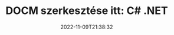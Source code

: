 ---
############################# Static ############################
layout: "auto-gen-editor"
date: 2022-11-09T21:38:32
draft: false
otherformats: doc docx dotx xls xlsx xlsm ppt pptx pptm mobi epub html mhtml txt xml csv pdf xps msg eml

############################# Head ############################
head_title: "DOCM szerkesztő – DOCM szerkesztése a C# .NET alkalmazásban"
head_description: "Hogyan szerkeszthető a(z) DOCM a(z) C# .NET alkalmazásban néhány sornyi kóddal? Használja a GroupDocs dokumentumfeldolgozó API-it több mint 30 fájlformátum szerkesztéséhez, frissítéséhez és mentéséhez."

############################# Header ############################
title: "DOCM szerkesztése itt: C# .NET"
description: "Hatékony és robusztus DOCM szerkesztés a szerveroldali GroupDocs.Editor segítségével a C# .NET API-khoz, olyan szoftverek használata nélkül, mint a Microsoft vagy az Open Office."
bg_image: "https://cms.admin.containerize.com/templates/aspose/App_Themes/V3/images/bg/header1.png"
bg_overlay: false
button:
    enable: true
    icon: "fas fa-arrow-down"
    label: "Ingyenes próbaverzió letöltése"
    link: "https://downloads.groupdocs.com/editor/net"

############################# SubMenu ############################
submenu:
    enable: true

    left:
        img_alt: "GroupDocs.Editor for .NET"
        image: "https://cms.admin.containerize.com/templates/groupdocs/images/product-logos/90x90-noborder/groupdocs-editor-net.png"
        product: "GroupDocs.Editor"
        platform: ".NET"

    middle:
        button:

            # button loop
            - link: "https://apireference.groupdocs.com/editor/net"
              text: "API-referencia"

            # button loop
            - link: "https://github.com/groupdocs-editor"
              text: "Kódpéldák"

            # button loop
            - link: "https://products.groupdocs.app/editor/family"
              text: "Élő bemutatók"

            # button loop
            - link: "https://purchase.groupdocs.com/pricing/editor/net"
              text: "Árazás"

    right:
        link_download: "https://downloads.groupdocs.com/editor"
        link_learn: "https://docs.groupdocs.com/editor/net"
        link_buy: "https://purchase.groupdocs.com"

############################# About ############################
about:
    enable: true
    title: "A GroupDocs.Editor for .NET API-ról"
    content: |
        A [GroupDocs.Editor for .NET](/hu/editor/net/) API megfelelő választás Microsoft Word, Excel, PowerPoint, Open Office dokumentumok és prezentációk szerkesztéséhez. A GroupDocs.Editor egy önálló API, amely olyan szerveroldali és háttérrendszerekhez alkalmas, ahol nagy teljesítményre van szükség. Nem függ semmilyen szoftvertől, mint például a Microsoft vagy az Open Office.

############################# Steps ############################
steps:
    enable: true
    title_left: "A DOCM szerkesztésének lépései a C# nyelven"
    content_left: |
        A [GroupDocs.Editor for .NET](/hu/editor/net/) egyszerű és egyértelmű módot biztosít a fejlesztők számára a DOCM fájlok szerkesztésére néhány sornyi kód használatával.
        * Hozzon létre egy példányt az "Editor" osztályból a kötelező fájl elérési úttal vagy adatfolyammal és az opcionális "WordProcessingLoadOptions" osztállyal, és töltse be az DOCM fájlt
        * A `WordProcessingEditOptions` osztálypéldány létrehozása és beállítása a DOCM fájlformátumhoz
        * Hívja az "Editor.Edit()" metódust, és szerezzen be DOCM dokumentumot HTML formátumban, amely könnyen szerkeszthető bármely WYSIWYG-szerkesztővel.
        * Hívja meg az "Editor.Save()" metódust, és mentse a szerkesztett DOCM fájlt a `WordProcessingSaveOptions' osztály segítségével

        
    title_right: "rendszerkövetelmények"
    content_right: |
        Az alapvető dokumentumszerkesztés a GroupDocs.Editor for .NET API-kkal néhány egyszerű lépés végrehajtásával elvégezhető. API-jaink minden nagyobb platformon és operációs rendszeren támogatottak. Mielőtt végrehajtaná az alábbi kódot, győződjön meg arról, hogy a következő előfeltételek telepítve vannak a rendszeren.

        * Operációs rendszerek: Microsoft Windows, Linux, MacOS
        * Fejlesztési környezetek: Microsoft Visual Studio, Xamarin, MonoDevelop
        * Keretrendszerek: .NET Framework, .NET Standard, .NET Core, Mono
        * Töltse le a(z) GroupDocs.Editor for .NET legújabb verzióját a [NuGet] webhelyről (https://www.nuget.org/packages/groupdocs.editor)
        
    code: |        
        ```csharp
        // Load the DOCM file into Editor with the optional WordProcessingLoadOptions
        Editor editor = new Editor("source.docm", delegate { return new WordProcessingLoadOptions(); });

        // Create and adjust the edit options
        WordProcessingEditOptions editOptions = new WordProcessingEditOptions();

        // Open input DOCM document for edit — obtain an intermediate document, that can be edited
        EditableDocument beforeEdit = editor.Edit(editOptions);

        // Grab DOCM document content and associated resources from editable document
        string content = beforeEdit.GetContent();

        // Send the content to WYSIWYG-editor, edit it there, and send edited content back to the server-side
        // This step simulates a such operation
        string updatedContent = content.Replace("Subtitle", "Edited subtitle");

        // Grab edited content and resources from WYSIWYG-editor and create a new EditableDocument instance from it
        EditableDocument afterEdit = EditableDocument.FromMarkup(updatedContent, null);

        // Create a save options and select a desired output format
        WordProcessingSaveOptions saveOptions = new WordProcessingSaveOptions(Formats.WordProcessingFormats.Docm);

        // Save edited DOCM document to the file
        editor.Save(afterEdit, "edited.docm", saveOptions);
        ```
        
############################# Demos ############################
demos:
    enable: true
    title: "DOCM Élő bemutatók szerkesztője"
    content: |
        Szerkessze a(z) DOCM elemet most a [GroupDocs.Editor Live Demos](https://products.groupdocs.app/editor/family) webhelyen.
        Az élő demónak a következő előnyei vannak
        
############################# More Formats ############################
more_formats:
    enable: true
    title: "Egyéb támogatott szerkesztők"
    content: |
        Más fájlformátumokat is szerkeszthet. Kérjük, tekintse meg a teljes listát alább.


############################# Back to top ###############################
back_to_top:
    enable: true
---